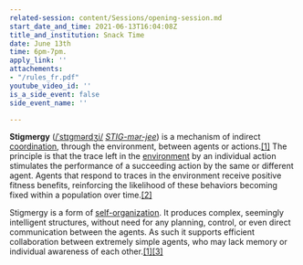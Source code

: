 ```yaml
---
related-session: content/Sessions/opening-session.md
start_date_and_time: 2021-06-13T16:04:08Z
title_and_institution: Snack Time
date: June 13th
time: 6pm-7pm.
apply_link: ''
attachements:
- "/rules_fr.pdf"
youtube_video_id: ''
is_a_side_event: false
side_event_name: ''

---
```

**Stigmergy** ([/ˈstɪɡmərdʒi/](https://en.wikipedia.org/wiki/Help:IPA/English "Help:IPA/English") [_STIG-mər-jee_](https://en.wikipedia.org/wiki/Help:Pronunciation_respelling_key "Help:Pronunciation respelling key")) is a mechanism of indirect [coordination](https://en.wiktionary.org/wiki/coordination "wikt:coordination"), through the environment, between agents or actions.[\[1\]](https://en.wikipedia.org/wiki/Stigmergy#cite_note-mpra.ub.uni-muenchen.de-1) The principle is that the trace left in the [environment](https://en.wikipedia.org/wiki/Natural_environment "Natural environment") by an individual action stimulates the performance of a succeeding action by the same or different agent. Agents that respond to traces in the environment receive positive fitness benefits, reinforcing the likelihood of these behaviors becoming fixed within a population over time.[\[2\]](https://en.wikipedia.org/wiki/Stigmergy#cite_note-2)

Stigmergy is a form of [self-organization](https://en.wikipedia.org/wiki/Self-organization "Self-organization"). It produces complex, seemingly intelligent structures, without need for any planning, control, or even direct communication between the agents. As such it supports efficient collaboration between extremely simple agents, who may lack memory or individual awareness of each other.[\[1\]](https://en.wikipedia.org/wiki/Stigmergy#cite_note-mpra.ub.uni-muenchen.de-1)[\[3\]](https://en.wikipedia.org/wiki/Stigmergy#cite_note-3)